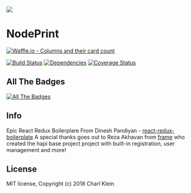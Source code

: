 <img src="https://raw.githubusercontent.com/CharlKlein/NodePrint/master/app/components/Header/images/banner.jpg" align="center" />


# NodePrint

[![Waffle.io - Columns and their card count](https://badge.waffle.io/CA-CharlKlein/NodePrint.svg?columns=all)](https://waffle.io/CA-CharlKlein/NodePrint) 

[![Build Status](https://travis-ci.org/CA-CharlKlein/NodePrint.svg?branch=master)](https://travis-ci.org/CA-CharlKlein/NodePrint) [![Dependencies](https://david-dm.org/ca-charlklein/nodeprint.svg)](https://david-dm.org) [![Coverage Status](https://coveralls.io/repos/github/CA-CharlKlein/NodePrint/badge.svg)](https://coveralls.io/github/CA-CharlKlein/NodePrint)


## All The Badges
[![All The Badges](https://img.shields.io/badge/All%20The%20Badges-Collecting-brightgreen.svg)](https://img.shields.io/)




## Info

Epic React Redux Boilerplare From Dinesh Pandiyan - [react-redux-boilerplate](https://github.com/flexdinesh/react-redux-boilerplate) 
A special thanks goes out to Reza Akhavan from [frame](https://github.com/jedireza/frame)  who created the hapi base project project with built-in registration, user management and more!

## License

MIT license, Copyright (c) 2018 Charl Klein